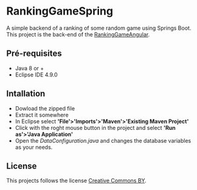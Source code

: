 # RankingGameSpring
A simple backend of a ranking of some random game using Springs Boot.
This project is the back-end of the [RankingGameAngular](https://github.com/felipeemidio/RankingGameAngular).


## Pré-requisites
* Java 8 or +
* Eclipse IDE 4.9.0

## Intallation
* Dowload the zipped file
* Extract it somewhere
* In Eclipse select __'File'>'Imports'>'Maven'>'Existing Maven Project'__
* Click with the roght mouse button in the project and select __'Run as'>'Java Application'__
* Open the _DataConfiguration.java_ and changes the database variables as your needs. 

## License
This projects follows the license [Creative Commons BY](https://br.creativecommons.org/licencas/).
